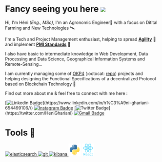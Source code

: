 # Fancy seeing you here <img src="https://github.com/henigh/hghariani/blob/main/hi.gif" width="30px" width="30px">
Hi, I'm Héni *(Eng., MSc)*, I'm an Agronomic Engineer🌱 with a focus on Ditital Farming and New Technologies 🛰️  

I'm a Tech and Project Management enthusiast, helping to spread **[Agility](https://agilemanifesto.org/)** 🚀and implement **[PMI Standards](https://www.pmi.org/explore)** 📘

I also have basic to intermediate knowledge in Web Development, Data Processing and Data Science, Geographical Information Systems and Remote-Sensing...  

I am currently managing some of [OKP4](https://okp4.com/) (:octocat: [repo](https://github.com/okp4/)) projects and helping designing the Functional Specifications of a decentralized Protocol based on Blockchain Technology 🔗

Find out more about me & feel free to connect with me here :  

[![Linkedin Badge](https://img.shields.io/badge/-HeniGhariani-blue?style=flat-square&logo=Linkedin&logoColor=white&link=https://[www.linkedin.com/in/anirudhemmadi](https://www.linkedin.com/in/h%C3%A9ni-ghariani-654499106/)/)](https://www.linkedin.com/in/h%C3%A9ni-ghariani-654499106//) 
[![Instagram Badge](https://img.shields.io/badge/-HeniGhariani-purple?style=flat-square&logo=instagram&logoColor=white&link=https://instagram.com/kanna6501/)](https://www.instagram.com/heni.ghariani/?hl=fr)
[![Twitter Badge](https://img.shields.io/badge/-HeniGhariani-blue?style=flat-square&logo=twitter&logoColor=white&link=https://[instagram.com/kanna6501](https://twitter.com/HeniGhariani)/)](https://twitter.com/HeniGhariani)
[![Gmail Badge](https://img.shields.io/badge/-heni.gh1@gmail.com-c14438?style=flat-square&logo=Gmail&logoColor=white&link=mailto:heni.gh1@gmail.com)](mailto:heni.gh1@gmail.com)

# Tools 🔧

<a href="https://www.elastic.co" target="_blank"> <img src="https://www.vectorlogo.zone/logos/elastic/elastic-icon.svg" alt="elasticsearch" width="40" height="40" /> </a>
<a href="https://git-scm.com/" target="_blank"> <img src="https://www.vectorlogo.zone/logos/git-scm/git-scm-icon.svg" alt="git" width="40" height="40" /> </a>
<a href="https://www.elastic.co/kibana" target="_blank"> <img src="https://www.vectorlogo.zone/logos/elasticco_kibana/elasticco_kibana-icon.svg" alt="kibana" width="40" height="40" /> </a>
<a href="https://www.python.org" target="_blank"> <img src="https://raw.githubusercontent.com/devicons/devicon/master/icons/python/python-original.svg" alt="python" width="40" height="40" /><a>
 <a href="https://reactjs.org/" target="_blank"> <img src="https://raw.githubusercontent.com/devicons/devicon/master/icons/react/react-original-wordmark.svg" alt="react" width="40" height="40" /> </a>
       
